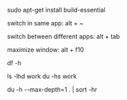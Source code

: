 sudo apt-get install build-essential

switch in same app:
alt + ~

switch between different apps:
alt + tab

maximize window:
alt + f10

df -h

ls -lhd work
du -hs work

du -h --max-depth=1 . | sort -hr
